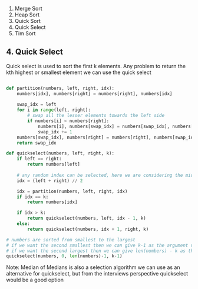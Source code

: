 1. Merge Sort
2. Heap Sort
3. Quick Sort
4. Quick Select
5. Tim Sort



## 4. Quick Select
Quick select is used to sort the first k elements. Any problem to return the kth highest or smallest element we can use the quick select

```python

def partition(numbers, left, right, idx):
    numbers[idx], numbers[right] = numbers[right], numbers[idx]
    
    swap_idx = left
    for i in range(left, right):
        # swap all the lesser elements towards the left side
        if numbers[i] < numbers[right]:
            numbers[i], numbers[swap_idx] = numbers[swap_idx], numbers[i]
            swap_idx += 1
    numbers[swap_idx], numbers[right] = numbers[right], numbers[swap_idx]
    return swap_idx 

def quickselect(numbers, left, right, k):
    if left == right:
        return numbers[left]
    
    # any random index can be selected, here we are considering the mid element
    idx = (left + right) // 2

    idx = partition(numbers, left, right, idx)
    if idx == k:
        return numbers[idx]

    if idx > k:
        return quickselect(numbers, left, idx - 1, k)
    else:
        return quickselect(numbers, idx + 1, right, k)

# numbers are sorted from smallest to the largest
# if we want the second smallest then we can give k-1 as the argument value
# if we want the second largest then we can give len(numbers) - k as the argument value
quickselect(numbers, 0, len(numbers)-1, k-1)
```

Note: Median of Medians is also a selection algorithm we can use as an alternative for quickselect, but from the interviews perspective quickselect would be a good option